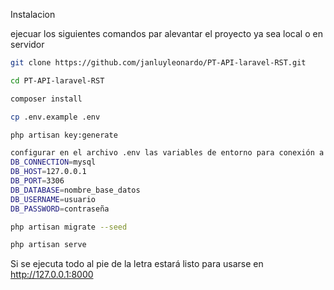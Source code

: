 Instalacion

ejecuar los siguientes comandos par alevantar el proyecto ya sea local o en servidor

```bash
git clone https://github.com/janluyleonardo/PT-API-laravel-RST.git
```
```bash
cd PT-API-laravel-RST
```
```bash
composer install
```
```bash
cp .env.example .env
```
```bash
php artisan key:generate
```
```bash
configurar en el archivo .env las variables de entorno para conexión a la base de datos por ej:
DB_CONNECTION=mysql
DB_HOST=127.0.0.1
DB_PORT=3306
DB_DATABASE=nombre_base_datos
DB_USERNAME=usuario
DB_PASSWORD=contraseña
```
```bash
php artisan migrate --seed
```
```bash
php artisan serve
```

Si se ejecuta todo al pie de la letra estará listo para usarse en http://127.0.0.1:8000
